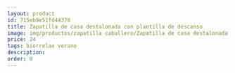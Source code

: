 ```yaml
---
layout: product
id: 715eb9e51fd44370
title: Zapatilla de casa destalonada con plantilla de descanso
image: img/productos/zapatilla caballero/Zapatilla de casa destalonada con plantilla de descanso=24=biorrelax verano.webp
price: 24
tags: biorrelax verano
description: 
order: 0
---
```


